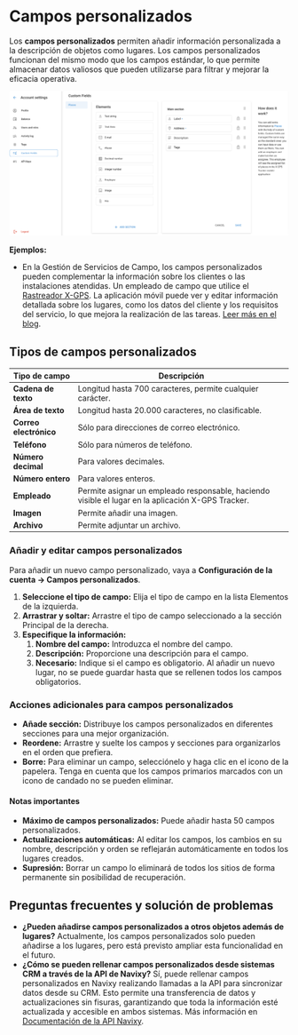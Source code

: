 # Campos personalizados

Los **campos personalizados** permiten añadir información personalizada a la descripción de objetos como lugares. Los campos personalizados funcionan del mismo modo que los campos estándar, lo que permite almacenar datos valiosos que pueden utilizarse para filtrar y mejorar la eficacia operativa.

![](../../gua-del-usuario/cuenta/attachments/image-20240718-172504.png)

**Ejemplos:**

* En la Gestión de Servicios de Campo, los campos personalizados pueden complementar la información sobre los clientes o las instalaciones atendidas. Un empleado de campo que utilice el [Rastreador X-GPS](https://x-gps.app/). La aplicación móvil puede ver y editar información detallada sobre los lugares, como los datos del cliente y los requisitos del servicio, lo que mejora la realización de las tareas. [Leer más en el blog](https://www.navixy.com/blog/custom-fields-navixy/).

## Tipos de campos personalizados

| **Tipo de campo**      | **Descripción**                                                                                    |
| ---------------------- | -------------------------------------------------------------------------------------------------- |
| **Cadena de texto**    | Longitud hasta 700 caracteres, permite cualquier carácter.                                         |
| **Área de texto**      | Longitud hasta 20.000 caracteres, no clasificable.                                                 |
| **Correo electrónico** | Sólo para direcciones de correo electrónico.                                                       |
| **Teléfono**           | Sólo para números de teléfono.                                                                     |
| **Número decimal**     | Para valores decimales.                                                                            |
| **Número entero**      | Para valores enteros.                                                                              |
| **Empleado**           | Permite asignar un empleado responsable, haciendo visible el lugar en la aplicación X-GPS Tracker. |
| **Imagen**             | Permite añadir una imagen.                                                                         |
| **Archivo**            | Permite adjuntar un archivo.                                                                       |

### Añadir y editar campos personalizados

Para añadir un nuevo campo personalizado, vaya a **Configuración de la cuenta → Campos personalizados**.

1. **Seleccione el tipo de campo:** Elija el tipo de campo en la lista Elementos de la izquierda.
2. **Arrastrar y soltar:** Arrastre el tipo de campo seleccionado a la sección Principal de la derecha.
3. **Especifique la información:**
   1. **Nombre del campo:** Introduzca el nombre del campo.
   2. **Descripción:** Proporcione una descripción para el campo.
   3. **Necesario:** Indique si el campo es obligatorio. Al añadir un nuevo lugar, no se puede guardar hasta que se rellenen todos los campos obligatorios.

### Acciones adicionales para campos personalizados

* **Añade sección:** Distribuye los campos personalizados en diferentes secciones para una mejor organización.
* **Reordene:** Arrastre y suelte los campos y secciones para organizarlos en el orden que prefiera.
* **Borre:** Para eliminar un campo, selecciónelo y haga clic en el icono de la papelera. Tenga en cuenta que los campos primarios marcados con un icono de candado no se pueden eliminar.

#### Notas importantes

* **Máximo de campos personalizados:** Puede añadir hasta 50 campos personalizados.
* **Actualizaciones automáticas:** Al editar los campos, los cambios en su nombre, descripción y orden se reflejarán automáticamente en todos los lugares creados.
* **Supresión:** Borrar un campo lo eliminará de todos los sitios de forma permanente sin posibilidad de recuperación.

## Preguntas frecuentes y solución de problemas

* **¿Pueden añadirse campos personalizados a otros objetos además de lugares?** Actualmente, los campos personalizados solo pueden añadirse a los lugares, pero está previsto ampliar esta funcionalidad en el futuro.
* **¿Cómo se pueden rellenar campos personalizados desde sistemas CRM a través de la API de Navixy?** Sí, puede rellenar campos personalizados en Navixy realizando llamadas a la API para sincronizar datos desde su CRM. Esto permite una transferencia de datos y actualizaciones sin fisuras, garantizando que toda la información esté actualizada y accesible en ambos sistemas. Más información en [Documentación de la API Navixy](https://app.gitbook.com/s/6dtcPLayxXVB2qaaiuIL/general/readme).
